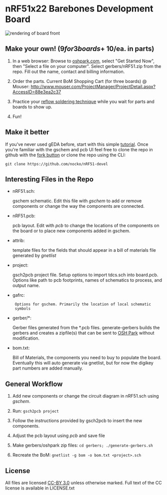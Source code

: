 nRF51x22 Barebones Development Board
====================================

![rendering of board front](https://raw.github.com/nocko/nRF51-devel/master/nRF51-top.png)

Make your own! ($9 for 3 boards + ~$10/ea. in parts) 
----------------------------------------------------

 1. In a web browser: Browse to [oshpark.com](http://oshpark.com),
    select "Get Started Now", then "Select a file on your
    computer". Select gerbers/nRF51.zip from the repo. Fill out the
    name, contact and billing information.

 1. Order the parts. Current BoM Shopping Cart (for three boards) @
    Mouser:
    http://www.mouser.com/ProjectManager/ProjectDetail.aspx?AccessID=88e3ea2c37

 1. Practice your [reflow soldering
    technique](https://www.sparkfun.com/tutorials/59) while you wait
    for parts and boards to show up.

 1. Fun!

Make it better
--------------

If you've never used gEDA before, start with this simple
[tutorial](http://hobby-electrons.sourceforge.net/tutorials/gEDA/index.html). Once
you're familiar with the gschem and pcb UI feel free to clone the repo
in github with the [fork button](https://github.com/nocko/nRF-devel/fork)
or clone the repo using the CLI:

    git clone https://github.com/nocko/nRF51-devel

Interesting Files in the Repo
-----------------------------

* nRF51.sch:

	gschem schematic. Edit this file with *gschem* to add or
	remove components or change the way the components are
	connected.

* nRF51.pcb:
 
  	pcb layout. Edit with *pcb* to change the locations of the
	components on the board or to place new components added in
	gschem.

* attrib:

	template files for the fields that should appear in a bill of
	materials file generated by *gnetlist*

* project:

	gsch2pcb project file. Setup options to import tdcs.sch into
	board.pcb. Options like path to pcb footprints, names of
	schematics to process, and output name.

* gafrc:
 
       Options for gschem. Primarily the location of local schematic
       symbols

* gerber/*:
	
	Gerber files generated from the *.pcb files. generate-gerbers
	builds the gerbers and creates a zipfile(s) that can be sent
	to [OSH Park](http://oshpark.com/) without modification.

* bom.txt:

	Bill of Materials, the components you need to buy to populate
	the board. Eventually this will auto generate via gnetlist,
	but for now the digikey part numbers are added manually.


General Workflow
----------------

1. Add new components or change the circuit diagram in nRF51.sch using
*gschem*.

1. Run: ```gsch2pcb project```

1. Follow the instructions provided by gsch2pcb to insert the new
components.

1. Adjust the pcb layout using *pcb* and save file

1. Make gerbers/oshpark zip files: ```cd gerbers; ./generate-gerbers.sh```

1. Recreate the BoM: ```gnetlist -g bom -o bom.txt <project>.sch```

License
-------

All files are licensed [CC-BY
3.0](http://creativecommons.org/licenses/by/3.0/) unless otherwise marked. Full text of the
CC license is available in LICENSE.txt
